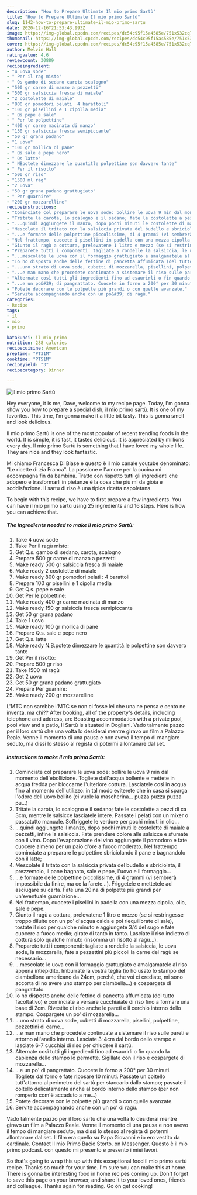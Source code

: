 ```yaml
---
description: "How to Prepare Ultimate Il mio primo Sartù"
title: "How to Prepare Ultimate Il mio primo Sartù"
slug: 1142-how-to-prepare-ultimate-il-mio-primo-sartu
date: 2020-12-16T21:53:43.993Z
image: https://img-global.cpcdn.com/recipes/dc54c95f15a4585e/751x532cq70/il-mio-primo-sartu-recipe-main-photo.jpg
thumbnail: https://img-global.cpcdn.com/recipes/dc54c95f15a4585e/751x532cq70/il-mio-primo-sartu-recipe-main-photo.jpg
cover: https://img-global.cpcdn.com/recipes/dc54c95f15a4585e/751x532cq70/il-mio-primo-sartu-recipe-main-photo.jpg
author: Melvin Hall
ratingvalue: 4.6
reviewcount: 30889
recipeingredient:
- "4 uova sode"
- " Per il rag misto"
- " Qs gambo di sedano carota scalogno"
- "500 gr carne di manzo a pezzetti"
- "500 gr salsiccia fresca di maiale"
- "2 costolette di maiale"
- "800 gr pomodori pelati  4 barattoli"
- "100 gr pisellini e 1 cipolla media"
- " Qs pepe e sale"
- " Per le polpettine"
- "400 gr carne macinata di manzo"
- "150 gr salsiccia fresca semipiccante"
- "50 gr grana padano"
- "1 uovo"
- "100 gr mollica di pane"
- " Qs sale e pepe nero"
- " Qs latte"
- " NBpotete dimezzare le quantitle polpettine son davvero tante"
- " Per il risotto"
- "500 gr riso"
- "1500 ml rag"
- "2 uova"
- "50 gr grana padano grattugiato"
- " Per guarnire"
- "200 gr mozzarelline"
recipeinstructions:
- "Cominciate col preparare le uova sode: bollire le uova 9 min dal momento dell&#39;ebollizione. Togliete dall&#39;acqua bollente e mettete in acqua fredda per bloccarne l&#39;ulteriore cottura. Lasciatele così in acqua fino al momento dell&#39;utilizzo: in tal modo eviterete che in casa si sparga l&#39;odore dell&#39;uovo bollito (ci vuole la mascherina... puzza puzza puzza pu...)"
- "Tritate la carota, lo scalogno e il sedano; fate le costolette a pezzi di ca 3cm, mentre le salsicce lasciatele intere. Passate i pelati con un mixer o passatutto manuale. Soffriggete le verdure per pochi minuti in olio..."
- "...quindi aggiungete il manzo, dopo pochi minuti le costolette di maiale a pezzetti, infine la salsiccia. Fate prendere colore alle salsicce e sfumate con il vino. Dopo l&#39;evaporazione del vino aggiungete il pomodoro e fate cuocere almeno per un paio d&#39;ore a fuoco moderato. Nel frattempo cominciate a preparare le polpettine sbriciolando il pane e bagnandolo con il latte;"
- "Mescolate il tritato con la salsiccia privata del budello e sbriciolata, il prezzemolo, il pane bagnato, sale e pepe, l&#39;uovo e il formaggio..."
- "...e formate delle polpettine piccolissime, di 4 grammi (vi sembrerà impossibile da finire, ma ce la farete...). Friggetele e mettetele ad asciugare su carta. Fate una 20ina di polpette più grandi per un&#39;eventuale guarnizione..."
- "Nel frattempo, cuocete i pisellini in padella con una mezza cipolla, olio, sale e pepe."
- "Giunto il ragù a cottura, prelevatene 1 litro e mezzo (se si restringesse troppo diluite con un po&#39; d&#39;acqua calda e poi riequilibrate di sale), tostate il riso per qualche minuto e aggiungete 3/4 del sugo e fate cuocere a fuoco medio; girate di tanto in tanto. Lasciate il riso indietro di cottura solo qualche minuto (insomma un risotto al ragù...)."
- "Preparete tutti i componenti: tagliate a rondelle la salsiccia, le uova sode, la mozzarella, fate a pezzettini più piccoli la carne del ragù se necessario..."
- "...mescolate le uova con il formaggio grattugiato e amalgamatele al riso appena intiepidito. Imburrate la vostra teglia (io ho usato lo stampo del ciambellone americano da 24cm, perché, che voi ci crediate, mi sono accorta di no avere uno stampo per ciambella...) e cospargete di pangrattato."
- "Io ho disposto anche delle fettine di pancetta affumicata (del tutto facoltativo) e cominciate a versare cucchiaiate di riso fino a formare una base di 2cm. Rivestite di riso anche le pareti e il cerchio interno dello stampo. Cospargete un po&#39; di mozzarella..."
- "...uno strato di uova sode, cubetti di mozzarella, pisellini, polpettine, pezzettini di carne..."
- "...e man mano che procedete continuate a sistemare il riso sulle pareti e attorno all&#39;anello interno. Lasciate 3-4cm dal bordo dello stampo e lasciate 6-7 cucchiai di riso per chiudere il sartù."
- "Alternate così tutti gli ingredienti fino ad esaurirli o fin quando la capienza dello stampo lo permette. Sigillate con il riso e cospargete di mozzarella..."
- "...e un po&#39; di pangrattato. Cuocete in forno a 200° per 30 minuti. Togliete dal forno e fate riposare 10 minuti. Passate un coltello tutt&#39;attorno al perimetro del sartù per staccarlo dallo stampo; passate il coltello delicatamente anche al bordo interno dello stampo (per non romperlo com&#39;è accaduto a me...)"
- "Potete decorare con le polpette più grandi o con quelle avanzate."
- "Servite accompagnando anche con un po&#39; di ragù."
categories:
- Recipe
tags:
- il
- mio
- primo

katakunci: il mio primo 
nutrition: 288 calories
recipecuisine: American
preptime: "PT31M"
cooktime: "PT51M"
recipeyield: "3"
recipecategory: Dinner

---
```



![Il mio primo Sartù](https://img-global.cpcdn.com/recipes/dc54c95f15a4585e/751x532cq70/il-mio-primo-sartu-recipe-main-photo.jpg)

Hey everyone, it is me, Dave, welcome to my recipe page. Today, I'm gonna show you how to prepare a special dish, il mio primo sartù. It is one of my favorites. This time, I'm gonna make it a little bit tasty. This is gonna smell and look delicious.

Il mio primo Sartù is one of the most popular of recent trending foods in the world. It is simple, it is fast, it tastes delicious. It is appreciated by millions every day. Il mio primo Sartù is something that I have loved my whole life. They are nice and they look fantastic.

Mi chiamo Francesca Di Biase e questo è il mio canale youtube denominato: &#34;Le ricette di zia Franca&#34;. La passione e l&#39;amore per la cucina mi accompagna fin da bambina. Tratto con rispetto tutti gli ingredienti che adopero e trasformarli in pietanze è la cosa che più mi da gioia e soddisfazione. Il sartu di riso è una tipica ricetta napoletana.


To begin with this recipe, we have to first prepare a few ingredients. You can have il mio primo sartù using 25 ingredients and 16 steps. Here is how you can achieve that.

<!--inarticleads1-->

##### The ingredients needed to make Il mio primo Sartù:

1. Take 4 uova sode
1. Take  Per il ragù misto:
1. Get  Q.s. gambo di sedano, carota, scalogno
1. Prepare 500 gr carne di manzo a pezzetti
1. Make ready 500 gr salsiccia fresca di maiale
1. Make ready 2 costolette di maiale
1. Make ready 800 gr pomodori pelati : 4 barattoli
1. Prepare 100 gr pisellini e 1 cipolla media
1. Get  Q.s. pepe e sale
1. Get  Per le polpettine:
1. Make ready 400 gr carne macinata di manzo
1. Make ready 150 gr salsiccia fresca semipiccante
1. Get 50 gr grana padano
1. Take 1 uovo
1. Make ready 100 gr mollica di pane
1. Prepare  Q.s. sale e pepe nero
1. Get  Q.s. latte
1. Make ready  N.B.potete dimezzare le quantità:le polpettine son davvero tante
1. Get  Per il risotto:
1. Prepare 500 gr riso
1. Take 1500 ml ragù
1. Get 2 uova
1. Get 50 gr grana padano grattugiato
1. Prepare  Per guarnire:
1. Make ready 200 gr mozzarelline


L&#39;MTC non sarebbe l&#39;MTC se non ci fosse lei che una ne pensa e cento ne inventa. ma chi?? After booking, all of the property&#39;s details, including telephone and address, are Boasting accommodation with a private pool, pool view and a patio, Il Sartù is situated in Dogliani. Vado talmente pazzo per il loro sartù che una volta lo desiderai mentre giravo un film a Palazzo Reale. Venne il momento di una pausa e non avevo il tempo di mangiare seduto, ma dissi lo stesso al regista di potermi allontanare dal set. 

<!--inarticleads2-->

##### Instructions to make Il mio primo Sartù:

1. Cominciate col preparare le uova sode: bollire le uova 9 min dal momento dell&#39;ebollizione. Togliete dall&#39;acqua bollente e mettete in acqua fredda per bloccarne l&#39;ulteriore cottura. Lasciatele così in acqua fino al momento dell&#39;utilizzo: in tal modo eviterete che in casa si sparga l&#39;odore dell&#39;uovo bollito (ci vuole la mascherina... puzza puzza puzza pu...)
1. Tritate la carota, lo scalogno e il sedano; fate le costolette a pezzi di ca 3cm, mentre le salsicce lasciatele intere. Passate i pelati con un mixer o passatutto manuale. Soffriggete le verdure per pochi minuti in olio...
1. ...quindi aggiungete il manzo, dopo pochi minuti le costolette di maiale a pezzetti, infine la salsiccia. Fate prendere colore alle salsicce e sfumate con il vino. Dopo l&#39;evaporazione del vino aggiungete il pomodoro e fate cuocere almeno per un paio d&#39;ore a fuoco moderato. Nel frattempo cominciate a preparare le polpettine sbriciolando il pane e bagnandolo con il latte;
1. Mescolate il tritato con la salsiccia privata del budello e sbriciolata, il prezzemolo, il pane bagnato, sale e pepe, l&#39;uovo e il formaggio...
1. ...e formate delle polpettine piccolissime, di 4 grammi (vi sembrerà impossibile da finire, ma ce la farete...). Friggetele e mettetele ad asciugare su carta. Fate una 20ina di polpette più grandi per un&#39;eventuale guarnizione...
1. Nel frattempo, cuocete i pisellini in padella con una mezza cipolla, olio, sale e pepe.
1. Giunto il ragù a cottura, prelevatene 1 litro e mezzo (se si restringesse troppo diluite con un po&#39; d&#39;acqua calda e poi riequilibrate di sale), tostate il riso per qualche minuto e aggiungete 3/4 del sugo e fate cuocere a fuoco medio; girate di tanto in tanto. Lasciate il riso indietro di cottura solo qualche minuto (insomma un risotto al ragù...).
1. Preparete tutti i componenti: tagliate a rondelle la salsiccia, le uova sode, la mozzarella, fate a pezzettini più piccoli la carne del ragù se necessario...
1. ...mescolate le uova con il formaggio grattugiato e amalgamatele al riso appena intiepidito. Imburrate la vostra teglia (io ho usato lo stampo del ciambellone americano da 24cm, perché, che voi ci crediate, mi sono accorta di no avere uno stampo per ciambella...) e cospargete di pangrattato.
1. Io ho disposto anche delle fettine di pancetta affumicata (del tutto facoltativo) e cominciate a versare cucchiaiate di riso fino a formare una base di 2cm. Rivestite di riso anche le pareti e il cerchio interno dello stampo. Cospargete un po&#39; di mozzarella...
1. ...uno strato di uova sode, cubetti di mozzarella, pisellini, polpettine, pezzettini di carne...
1. ...e man mano che procedete continuate a sistemare il riso sulle pareti e attorno all&#39;anello interno. Lasciate 3-4cm dal bordo dello stampo e lasciate 6-7 cucchiai di riso per chiudere il sartù.
1. Alternate così tutti gli ingredienti fino ad esaurirli o fin quando la capienza dello stampo lo permette. Sigillate con il riso e cospargete di mozzarella...
1. ...e un po&#39; di pangrattato. Cuocete in forno a 200° per 30 minuti. Togliete dal forno e fate riposare 10 minuti. Passate un coltello tutt&#39;attorno al perimetro del sartù per staccarlo dallo stampo; passate il coltello delicatamente anche al bordo interno dello stampo (per non romperlo com&#39;è accaduto a me...)
1. Potete decorare con le polpette più grandi o con quelle avanzate.
1. Servite accompagnando anche con un po&#39; di ragù.


Vado talmente pazzo per il loro sartù che una volta lo desiderai mentre giravo un film a Palazzo Reale. Venne il momento di una pausa e non avevo il tempo di mangiare seduto, ma dissi lo stesso al regista di potermi allontanare dal set. Il film era quello su Papa Giovanni e io ero vestito da cardinale. Contact Il mio Primo Bacio Storto. on Messenger. Questo è il mio primo podcast. con questo mi presento e presento i miei lavori. 

So that's going to wrap this up with this exceptional food il mio primo sartù recipe. Thanks so much for your time. I'm sure you can make this at home. There is gonna be interesting food in home recipes coming up. Don't forget to save this page on your browser, and share it to your loved ones, friends and colleague. Thanks again for reading. Go on get cooking!
